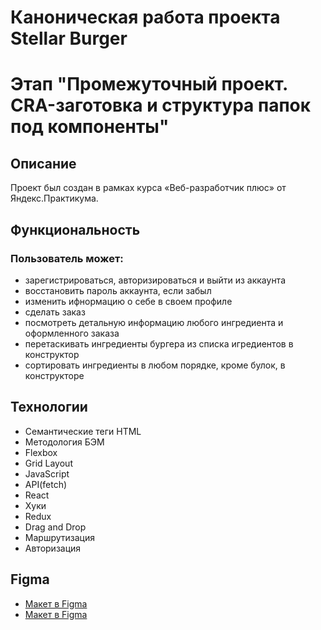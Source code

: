 # Каноническая работа проекта Stellar Burger 
# Этап "Промежуточный проект. CRA-заготовка и структура папок под компоненты"

## Описание

Проект был создан в рамках курса «Веб-разработчик плюс» от Яндекс.Практикума.

## Функциональность

### Пользователь может:

* зарегистрироваться, авторизироваться и выйти из аккаунта
* восстановить пароль аккаунта, если забыл
* изменить ифнормацию о себе в своем профиле
* сделать заказ
* посмотреть детальную информацию любого ингредиента и оформленного заказа
* перетаскивать ингредиенты бургера из списка игредиентов в конструктор
* сортировать ингредиенты в любом порядке, кроме булок, в конструкторе

## Технологии

* Семантические теги HTML
* Методология БЭМ
* Flexbox
* Grid Layout
* JavaScript
* API(fetch)
* React
* Хуки
* Redux
* Drag and Drop
* Маршрутизация
* Авторизация

## Figma

* [Макет в Figma](https://www.figma.com/file/ocw9a6hNGeAejl4F3G9fp8/React-_-Проектные-задачи-(3-месяца)_external_link?type=design&node-id=0-1&mode=design&t=wS0rrtP02qtJrOrg-0)
* [Макет в Figma](https://www.figma.com/file/ocw9a6hNGeAejl4F3G9fp8/React-_-Проектные-задачи-(3-месяца)_external_link?type=design&node-id=6291-2799&mode=design&t=wS0rrtP02qtJrOrg-0)

